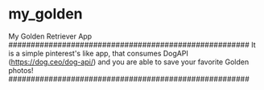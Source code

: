 # my_golden

My Golden Retriever App
######################################################
It is a simple pinterest's like app, 
that consumes DogAPI (https://dog.ceo/dog-api/) 
and you are able to save your favorite Golden photos!
######################################################
